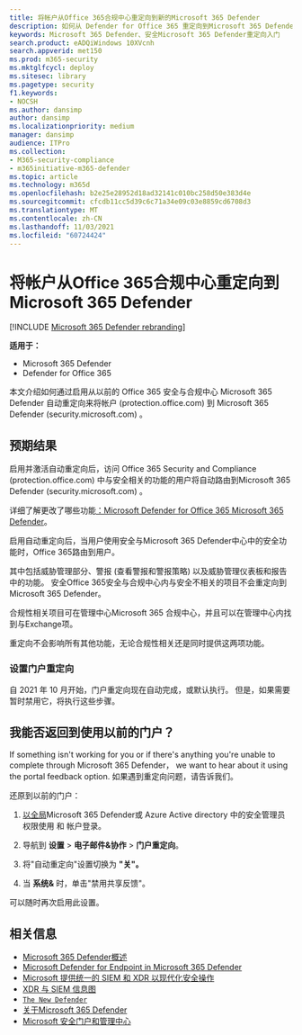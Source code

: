 ```yaml
---
title: 将帐户从Office 365合规中心重定向到新的Microsoft 365 Defender
description: 如何从 Defender for Office 365 重定向到Microsoft 365 Defender。
keywords: Microsoft 365 Defender、安全Microsoft 365 Defender重定向入门
search.product: eADQiWindows 10XVcnh
search.appverid: met150
ms.prod: m365-security
ms.mktglfcycl: deploy
ms.sitesec: library
ms.pagetype: security
f1.keywords:
- NOCSH
ms.author: dansimp
author: dansimp
ms.localizationpriority: medium
manager: dansimp
audience: ITPro
ms.collection:
- M365-security-compliance
- m365initiative-m365-defender
ms.topic: article
ms.technology: m365d
ms.openlocfilehash: b2e25e28952d18ad32141c010bc258d50e383d4e
ms.sourcegitcommit: cfcdb11cc5d39c6c71a34e09c03e8859cd6708d3
ms.translationtype: MT
ms.contentlocale: zh-CN
ms.lasthandoff: 11/03/2021
ms.locfileid: "60724424"
---
```

# <a name="redirecting-accounts-from-office-365-security-and-compliance-center-to-microsoft-365-defender"></a>将帐户从Office 365合规中心重定向到Microsoft 365 Defender

[!INCLUDE [Microsoft 365 Defender rebranding](../includes/microsoft-defender.md)]

**适用于：**

- Microsoft 365 Defender
- Defender for Office 365

本文介绍如何通过启用从以前的 Office 365 安全与合规中心 Microsoft 365 Defender 自动重定向来将帐户 (protection.office.com) 到 Microsoft 365 Defender (security.microsoft.com) 。

## <a name="what-to-expect"></a>预期结果

启用并激活自动重定向后，访问 Office 365 Security and Compliance (protection.office.com) 中与安全相关的功能的用户将自动路由到Microsoft 365 Defender (security.microsoft.com) 。

详细了解更改了哪些功能[：Microsoft Defender for Office 365 Microsoft 365 Defender](microsoft-365-security-center-mdo.md)。

启用自动重定向后，当用户使用安全与Microsoft 365 Defender中心中的安全功能时，Office 365路由到用户。

其中包括威胁管理部分、警报 (查看警报和警报策略) 以及威胁管理仪表板和报告中的功能。 安全Office 365安全与合规中心内与安全不相关的项目不会重定向到Microsoft 365 Defender。

合规性相关项目可在管理中心Microsoft 365 合规中心，并且可以在管理中心内找到与Exchange项。

重定向不会影响所有其他功能，无论合规性相关还是同时提供这两项功能。

### <a name="set-up-portal-redirection"></a>设置门户重定向

自 2021 年 10 月开始，门户重定向现在自动完成，或默认执行。 但是，如果需要暂时禁用它，将执行这些步骤。

<!--To start routing accounts to Microsoft 365 Defender at security.microsoft.com:

1. Make sure you're a global administrator or have security administrator permissions in Azure Active directory.
2. [Sign in](https://security.microsoft.com/) to Microsoft 365 Defender.
3. Navigate to **Settings** > **Email & collaboration** > **Portal redirection**.  
4. Toggle the Automatic redirection setting to **On**.
5. Click **Enable** to apply automatic redirection to Microsoft 365 Defender.

> [!NOTE]
> After redirection is enabled, accounts in active sessions while this setting is applied will not be ejected from their session and will only be routed to Microsoft 365 Defender after ending their current session and signing back in again.-->

## <a name="can-i-go-back-to-using-the-former-portal"></a>我能否返回到使用以前的门户？

If something isn't working for you or if there's anything you're unable to complete through Microsoft 365 Defender， we want to hear about it using the portal feedback option. 如果遇到重定向问题，请告诉我们。

还原到以前的门户：

1. [以全局](https://security.microsoft.com/)Microsoft 365 Defender或 Azure Active directory 中的安全管理员权限使用 和 帐户登录。

2. 导航到 **设置**  >  **电子邮件&协作**  >  **门户重定向**。

3. 将"自动重定向"设置切换为 **"关"。**

4. 当 **系统&** 时，单击"禁用共享反馈"。

可以随时再次启用此设置。

## <a name="related-information"></a>相关信息
- [Microsoft 365 Defender概述](microsoft-365-defender.md)
- [Microsoft Defender for Endpoint in Microsoft 365 Defender](microsoft-365-security-center-mde.md)
- [Microsoft 提供统一的 SIEM 和 XDR 以现代化安全操作](https://www.microsoft.com/security/blog/?p=91813) 
- [XDR 与 SIEM 信息图](https://afrait.com/blog/xdr-versus-siem/) 
- [`The New Defender`](https://afrait.com/blog/the-new-defender/) 
- [关于Microsoft 365 Defender](https://www.microsoft.com/microsoft-365/security/microsoft-365-defender) 
- [Microsoft 安全门户和管理中心](portals.md)
